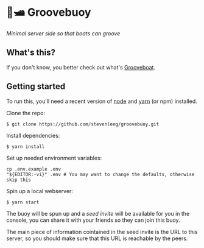 # 🌊🛥️ Groovebuoy
_Minimal server side so that boats can groove_

## What's this?

If you don't know, you better check out what's
[Grooveboat](https://github.com/stevenleeg/grooveboat).

## Getting started

To run this, you'll need a recent version of
[node](https://nodejs.org/)
and
[yarn](http://gitlab.com/stevenleeg/grooveboat) (or npm) installed.

Clone the repo:

```
$ git clone https://github.com/stevenleeg/groovebuoy.git
```

Install dependencies:

```
$ yarn install
```

Set up needed environment variables:

```
cp .env.example .env
"${EDITOR:-vi}" .env # You may want to change the defaults, otherwise skip this
```

Spin up a local webserver:

```
$ yarn start
```

The buoy will be spun up and a *seed invite* will be available for you
in the console, you can share it with your friends so they can join this buoy.

The main piece of information cointained in the seed invite is the URL to this
server, so you should make sure that this URL is reachable by the peers.
